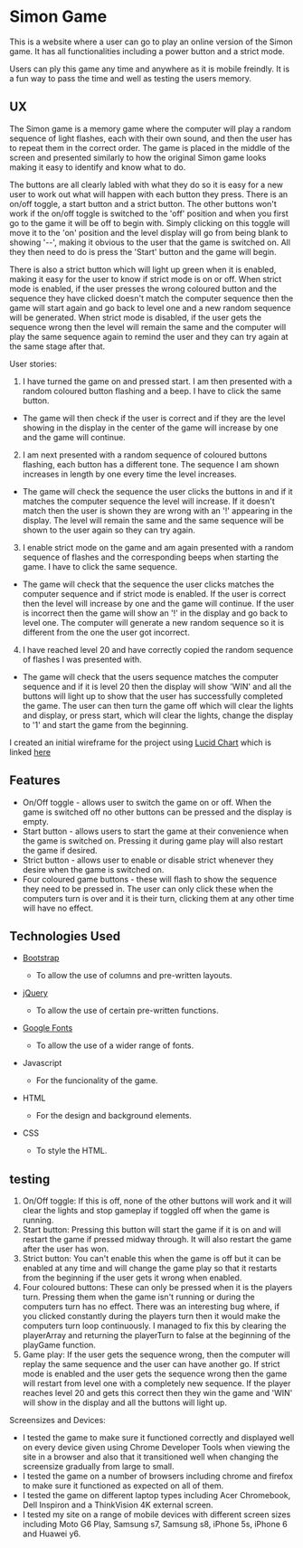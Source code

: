 # Simon Game

This is a website where a user can go to play an online version of the Simon game. It has all functionalities including
a power button and a strict mode. 

Users can ply this game any time and anywhere as it is mobile freindly. It is a fun way to pass the time and well as testing
the users memory.

## UX

The Simon game is a memory game where the computer will play a random sequence of light flashes, each with their own sound,
and then the user has to repeat them in the correct order. The game is placed in the middle of the screen and presented 
similarly to how the original Simon game looks making it easy to identify and know what to do.

The buttons are all clearly labled with what they do so it is easy for a new user to work out what will happen with each button
they press. There is an on/off toggle, a start button and a strict button. The other buttons won't work if the on/off toggle is
switched to the 'off' position and when you first go to the game it will be off to begin with. Simply clicking on this toggle 
will move it to the 'on' position and the level display will go from being blank to showing '--', making it obvious to the user
that the game is switched on. All they then need to do is press the 'Start' button and the game will begin.

There is also a strict button which will light up green when it is enabled, making it easy for the user to know if strict mode 
is on or off. When strict mode is enabled, if the user presses the wrong coloured button and the sequence they have clicked
doesn't match the computer sequence then the game will start again and go back to level one and a new random sequence will be 
generated. When strict mode is disabled, if the user gets the sequence wrong then the level will remain the same and the computer 
will play the same sequence again to remind the user and they can try again at the same stage after that.

User stories:

1. I have turned the game on and pressed start. I am then presented with a random coloured button flashing and a beep.
I have to click the same button.

- The game will then check if the user is correct and if they are the level showing in the display in the center of the game will
increase by one and the game will continue.

2. I am next presented with a random sequence of coloured buttons flashing, each button has a different tone. The sequence I am 
shown increases in length by one every time the level increases. 

- The game will check the sequence the user clicks the buttons in and if it matches the computer sequence the level will increase. 
If it doesn't match then the user is shown they are wrong with an '!' appearing in the display. The level will remain the same and
the same sequence will be shown to the user again so they can try again.

3. I enable strict mode on the game and am again presented with a random sequence of flashes and the corresponding beeps when 
starting the game. I have to click the same sequence.

- The game will check that the sequence the user clicks matches the computer sequence and if strict mode is enabled. If the user 
is correct then the level will increase by one and the game will continue. If the user is incorrect then the game will show an
'!' in the display and go back to level one. The computer will generate a new random sequence so it is different from the one 
the user got incorrect. 

4. I have reached level 20 and have correctly copied the random sequence of flashes I was presented with.

- The game will check that the users sequence matches the computer sequence and if it is level 20 then the display will show 
'WIN' and all the buttons will light up to show that the user has successfully completed the game. The user can then turn the game
off which will clear the lights and display, or press start, which will clear the lights, change the display to '1' and start the 
game from the beginning.

I created an initial wireframe for the project using [Lucid Chart](https://www.lucidchart.com/pages/home) which is linked [here](assets/wire-frame/bakery_website.pdf)

## Features

- On/Off toggle - allows user to switch the game on or off. When the game is switched off no other buttons can be pressed and the
display is empty.
- Start button - allows users to start the game at their convenience when the game is switched on. Pressing it during game play will also restart the game if
desired.
- Strict button - allows user to enable or disable strict whenever they desire when the game is switched on.
- Four coloured game buttons - these will flash to show the sequence they need to be pressed in. The user can only click these 
when the computers turn is over and it is their turn, clicking them at any other time will have no effect.

## Technologies Used

- [Bootstrap](https://getbootstrap.com/)
    - To allow the use of columns and pre-written layouts.

- [jQuery](https://jquery.com/)
    - To allow the use of certain pre-written functions.

- [Google Fonts](https://fonts.google.com)
    - To allow the use of a wider range of fonts.

- Javascript
    - For the funcionality of the game.

- HTML
    - For the design and background elements.

- CSS
    - To style the HTML.

## testing

1. On/Off toggle:
    If this is off, none of the other buttons will work and it will clear the lights and stop gameplay if toggled
    off when the game is running.
2. Start button:
    Pressing this button will start the game if it is on and will restart the game if pressed midway through. It
    will also restart the game after the user has won.
3. Strict button:
    You can't enable this when the game is off but it can be enabled at any time and will change the game play 
    so that it restarts from the beginning if the user gets it wrong when enabled.
4. Four coloured buttons:
    These can only be pressed when it is the players turn. Pressing them when the game isn't running or during 
    the computers turn has no effect. There was an interesting bug where, if you clicked constantly during the 
    players turn then it would make the computers turn loop continuously. I managed to fix this by clearing the 
    playerArray and returning the playerTurn to false at the beginning of the playGame function.
5. Game play:
    If the user gets the sequence wrong, then the computer will replay the same sequence and the user can have 
    another go. If strict mode is enabled and the user gets the sequence wrong then the game will restart from 
    level one with a completely new sequence.
    If the player reaches level 20 and gets this correct then they win the game and 'WIN' will show in the 
    display and all the buttons will light up.

Screensizes and Devices:
- I tested the game to make sure it functioned correctly and displayed well on every device given using Chrome Developer Tools when viewing 
  the site in a browser and also that it transitioned well when changing the screensize gradually from large to small.
- I tested the game on a number of browsers including chrome and firefox to make sure it functioned as expected on all of them. 
- I tested the game on different laptop types including Acer Chromebook, Dell Inspiron and a ThinkVision 4K external screen.
- I tested 
my site on a range of mobile devices with different screen sizes including Moto G6 Play, Samsung s7, Samsung s8, iPhone 5s, iPhone 6 and Huawei
  y6.
